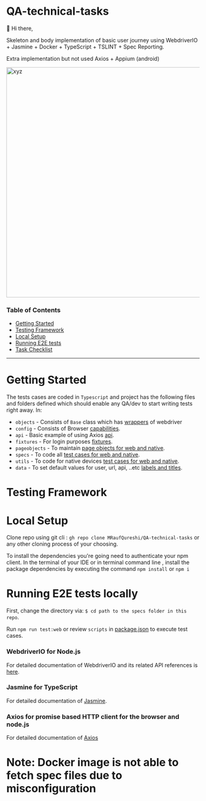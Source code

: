 # QA-technical-tasks

🤌 Hi there,

Skeleton and body implementation of basic user journey using WebdriverIO + Jasmine + Docker + TypeScript + TSLINT + Spec Reporting.

Extra implementation but not used Axios + Appium (android) 

<img width="600" alt="xyz" src="https://www.monkeyuser.com/assets/images/2022/248-unit-tests.png" class="center">

### Table of Contents

- [Getting Started](#getting-started)
- [Testing Framework](#testing-framework)
- [Local Setup](#local-setup)
- [Running E2E tests](#running-e2e-tests-locally)
- [Task Checklist](#What-might-be-required-for-Setting-up-Appium-and-Appium-Inspector)
---

# Getting Started

The tests cases are coded in `Typescript` and project has the following files and folders defined which should enable any QA/dev to start writing tests right away.
In:
- `objects` - Consists of `Base` class which has [wrappers](https://github.com/MRaufQureshi/QA-technical-tasks/tree/main/test/objects) of webdriver
- `config` - Consists of Browser [capabilities](https://github.com/MRaufQureshi/QA-technical-tasks/blob/main/test/src/_config/config.ts).
- `api` - Basic example of using Axios [api](https://github.com/MRaufQureshi/QA-technical-tasks/blob/main/test/src/api/example_Api.ts).
- `fixtures` - For login purposes [fixtures](https://github.com/MRaufQureshi/QA-technical-tasks/blob/main/test/src/fixtures/Fixture.ts).
- `pageobjects` - To maintain [page objects for web and native](https://github.com/MRaufQureshi/QA-technical-tasks/tree/main/test/src/pageobjects).
- `specs` - To code all [test cases for web and native](https://github.com/MRaufQureshi/QA-technical-tasks/tree/main/test/src/specs).
- `utils` - To code for native devices [test cases for web and native](https://github.com/MRaufQureshi/QA-technical-tasks/tree/main/test/src/utils).
- `data` - To set default values for user, url, api, ..etc [labels and titles](https://github.com/MRaufQureshi/QA-technical-tasks/blob/main/test/data.ts).

# Testing Framework

# Local Setup
Clone repo using git cli : `gh repo clone MRaufQureshi/QA-technical-tasks` or any other cloning process of your choosing.

To install the dependencies you're going need to authenticate your npm client.
In the terminal of your IDE or in terminal command line , install the package dependencies by executing the command `npm install` or `npm i`

# Running E2E tests locally
First, change the directory via: `$ cd path to the specs folder in this repo`.

Run `npm run test:web` or review `scripts` in [package.json](https://github.com/MRaufQureshi/QA-technical-tasks/blob/main/package.json) to execute test cases.

### WebdriverIO for Node.js
For detailed documentation of WebdriverIO and its related API references is [here](https://webdriver.io/docs/gettingstarted).
### Jasmine for TypeScript
For detailed documentation of [Jasmine](https://jasmine.github.io/).
### Axios for promise based HTTP client for the browser and node.js
For detailed documentation of [Axios](https://www.npmjs.com/package/axios)

# Note: Docker image is not able to fetch spec files due to misconfiguration

